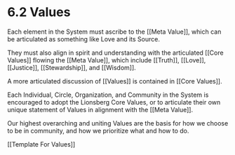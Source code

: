 # 6.2 Values 
Each element in the System must ascribe to the [[Meta Value]], which can be articulated as something like Love and its Source. 

They must also align in spirit and understanding with the articulated [[Core Values]] flowing the [[Meta Value]], which include [[Truth]], [[Love]], [[Justice]], [[Stewardship]], and [[Wisdom]]. 

A more articulated discussion of [[Values]] is contained in [[Core Values]]. 

Each Individual, Circle, Organization, and Community in the System is encouraged to adopt the Lionsberg Core Values, or to articulate their own unique statement of Values in alignment with the [[Meta Value]]. 

Our highest overarching and uniting Values are the basis for how we choose to be in community, and how we prioritize what and how to do. 

[[Template For Values]] 